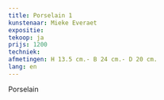 ```yaml
---
title: Porselain 1
kunstenaar: Mieke Everaet
expositie: 
tekoop: ja
prijs: 1200
techniek: 
afmetingen: H 13.5 cm.- B 24 cm.- D 20 cm.
lang: en
---
```


Porselain
